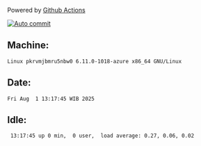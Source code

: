 Powered by [Github Actions](https://github.com/features/actions)

[![Auto commit](https://github.com/hiage/workstation/workflows/Auto%20commit/badge.svg)](https://github.com/hiage/workstation/actions?query=workflow%3A%22Auto+commit%22)

## Machine:
```
Linux pkrvmjbmru5nbw0 6.11.0-1018-azure x86_64 GNU/Linux
```
## Date:
```
Fri Aug  1 13:17:45 WIB 2025
```
## Idle:
```
 13:17:45 up 0 min,  0 user,  load average: 0.27, 0.06, 0.02
```
